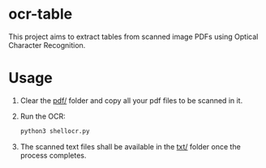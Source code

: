# ocr-table
This project aims to extract tables from scanned image PDFs using Optical Character Recognition.

# Usage

1. Clear the [pdf/](pdf) folder and copy all your pdf files to be scanned in it.

2. Run the OCR:
	```sh
	python3 shellocr.py
	```

3. The scanned text files shall be available in the [txt/](txt) folder once the process completes.